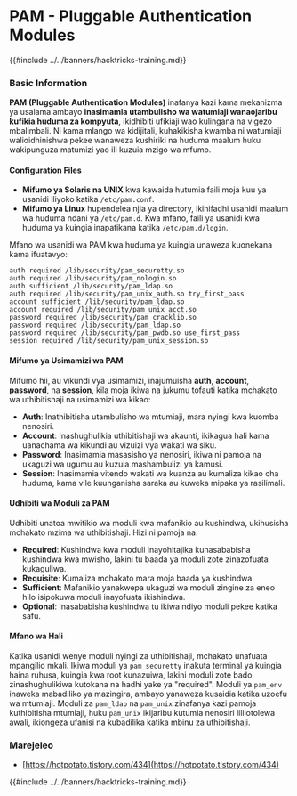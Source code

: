 # PAM - Pluggable Authentication Modules

{{#include ../../banners/hacktricks-training.md}}

### Basic Information

**PAM (Pluggable Authentication Modules)** inafanya kazi kama mekanizma ya usalama ambayo **inasimamia utambulisho wa watumiaji wanaojaribu kufikia huduma za kompyuta**, ikidhibiti ufikiaji wao kulingana na vigezo mbalimbali. Ni kama mlango wa kidijitali, kuhakikisha kwamba ni watumiaji walioidhinishwa pekee wanaweza kushiriki na huduma maalum huku wakipunguza matumizi yao ili kuzuia mzigo wa mfumo.

#### Configuration Files

- **Mifumo ya Solaris na UNIX** kwa kawaida hutumia faili moja kuu ya usanidi iliyoko katika `/etc/pam.conf`.
- **Mifumo ya Linux** hupendelea njia ya directory, ikihifadhi usanidi maalum wa huduma ndani ya `/etc/pam.d`. Kwa mfano, faili ya usanidi kwa huduma ya kuingia inapatikana katika `/etc/pam.d/login`.

Mfano wa usanidi wa PAM kwa huduma ya kuingia unaweza kuonekana kama ifuatavyo:
```
auth required /lib/security/pam_securetty.so
auth required /lib/security/pam_nologin.so
auth sufficient /lib/security/pam_ldap.so
auth required /lib/security/pam_unix_auth.so try_first_pass
account sufficient /lib/security/pam_ldap.so
account required /lib/security/pam_unix_acct.so
password required /lib/security/pam_cracklib.so
password required /lib/security/pam_ldap.so
password required /lib/security/pam_pwdb.so use_first_pass
session required /lib/security/pam_unix_session.so
```
#### **Mifumo ya Usimamizi wa PAM**

Mifumo hii, au vikundi vya usimamizi, inajumuisha **auth**, **account**, **password**, na **session**, kila moja ikiwa na jukumu tofauti katika mchakato wa uthibitishaji na usimamizi wa kikao:

- **Auth**: Inathibitisha utambulisho wa mtumiaji, mara nyingi kwa kuomba nenosiri.
- **Account**: Inashughulikia uthibitishaji wa akaunti, ikikagua hali kama uanachama wa kikundi au vizuizi vya wakati wa siku.
- **Password**: Inasimamia masasisho ya nenosiri, ikiwa ni pamoja na ukaguzi wa ugumu au kuzuia mashambulizi ya kamusi.
- **Session**: Inasimamia vitendo wakati wa kuanza au kumaliza kikao cha huduma, kama vile kuunganisha saraka au kuweka mipaka ya rasilimali.

#### **Udhibiti wa Moduli za PAM**

Udhibiti unatoa mwitikio wa moduli kwa mafanikio au kushindwa, ukihusisha mchakato mzima wa uthibitishaji. Hizi ni pamoja na:

- **Required**: Kushindwa kwa moduli inayohitajika kunasababisha kushindwa kwa mwisho, lakini tu baada ya moduli zote zinazofuata kukaguliwa.
- **Requisite**: Kumaliza mchakato mara moja baada ya kushindwa.
- **Sufficient**: Mafanikio yanakwepa ukaguzi wa moduli zingine za eneo hilo isipokuwa moduli inayofuata ikishindwa.
- **Optional**: Inasababisha kushindwa tu ikiwa ndiyo moduli pekee katika safu.

#### Mfano wa Hali

Katika usanidi wenye moduli nyingi za uthibitishaji, mchakato unafuata mpangilio mkali. Ikiwa moduli ya `pam_securetty` inakuta terminal ya kuingia haina ruhusa, kuingia kwa root kunazuiwa, lakini moduli zote bado zinashughulikiwa kutokana na hadhi yake ya "required". Moduli ya `pam_env` inaweka mabadiliko ya mazingira, ambayo yanaweza kusaidia katika uzoefu wa mtumiaji. Moduli za `pam_ldap` na `pam_unix` zinafanya kazi pamoja kuthibitisha mtumiaji, huku `pam_unix` ikijaribu kutumia nenosiri lililotolewa awali, ikiongeza ufanisi na kubadilika katika mbinu za uthibitishaji.

### Marejeleo

- [https://hotpotato.tistory.com/434](https://hotpotato.tistory.com/434)

{{#include ../../banners/hacktricks-training.md}}
